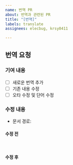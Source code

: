 ```yaml
---
name: 번역 PR
about: 번역과 관련된 PR
title: "[번역]"
labels: translate
assignees: elecbug, krsy0411

---
```


## 번역 요청

### 기여 내용

- [ ] 새로운 번역 추가
- [ ] 기존 내용 수정
- [ ] 오타 수정 및 단어 수정

### 수정 내용

- 문서 경로: 

#### 수정 전
<pre>

</pre>

#### 수정 후
<pre>

</pre>
